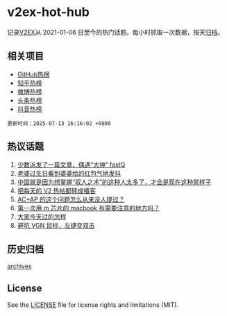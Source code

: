 # v2ex-hot-hub

 记录[V2EX](https://www.v2ex.com/)从 2021-01-06 日至今的热门话题。每小时抓取一次数据，按天[归档](archives)。
 
 ## 相关项目

- [GitHub热榜](https://github.com/lonnyzhang423/github-hot-hub)
- [知乎热榜](https://github.com/lonnyzhang423/zhihu-hot-hub)
- [微博热榜](https://github.com/lonnyzhang423/weibo-hot-hub)
- [头条热榜](https://github.com/lonnyzhang423/toutiao-hot-hub)
- [抖音热榜](https://github.com/lonnyzhang423/douyin-hot-hub)


 `更新时间：2025-07-13 16:16:02 +0800`

## 热议话题

1. [少数派发了一篇文章，偶遇“大神” fastQ](https://www.v2ex.com/t/1144850)
1. [老婆过生日看到婆婆给的红包气地发抖](https://www.v2ex.com/t/1144884)
1. [中国就是因为想掌握“驭人之术”的这种人太多了，才会是现在这种屌样子](https://www.v2ex.com/t/1144819)
1. [把每天的 V2 热帖都转成播客](https://www.v2ex.com/t/1144851)
1. [AC+AP 的这个问题怎么从来没人提过？](https://www.v2ex.com/t/1144799)
1. [第一次用 m 芯片的 macbook 有需要注意的地方吗？](https://www.v2ex.com/t/1144810)
1. [大家今天过的怎样](https://www.v2ex.com/t/1144807)
1. [避坑 VGN 鼠标，左键变双击](https://www.v2ex.com/t/1144879)

## 历史归档

[archives](archives)

## License

See the [LICENSE](LICENSE) file for license rights and limitations (MIT).
